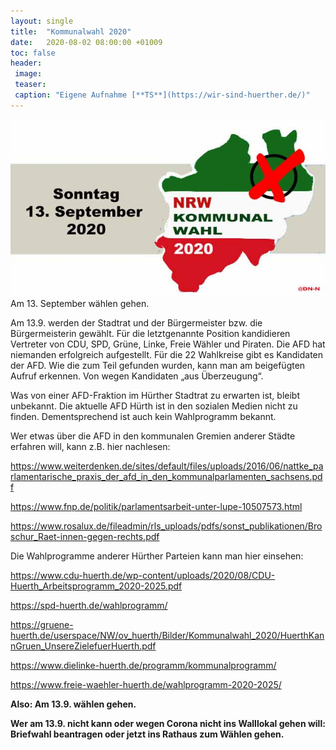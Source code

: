 ```yaml
---
layout: single
title:  "Kommunalwahl 2020"
date:   2020-08-02 08:00:00 +01009
toc: false
header:
 image: 
 teaser: 
 caption: "Eigene Aufnahme [**TS**](https://wir-sind-huerther.de/)"
---
```



![Kommunalwahl](/assets/images/2020-09-02-wahl.jpg)
Am 13. September wählen gehen.

Am 13.9. werden der Stadtrat und der Bürgermeister bzw. die Bürgermeisterin gewählt. Für die letztgenannte Position kandidieren Vertreter von CDU, SPD, Grüne, Linke, Freie Wähler und Piraten. Die AFD hat niemanden erfolgreich aufgestellt. Für die 22 Wahlkreise gibt es Kandidaten der AFD. Wie die zum Teil gefunden wurden, kann man am beigefügten Aufruf erkennen. Von wegen Kandidaten „aus Überzeugung“.

Was von einer AFD-Fraktion im Hürther Stadtrat zu erwarten ist, bleibt unbekannt. Die aktuelle AFD Hürth ist in den sozialen Medien nicht zu finden. Dementsprechend ist auch kein Wahlprogramm bekannt.

Wer etwas über die AFD in den kommunalen Gremien anderer Städte erfahren will, kann z.B. hier nachlesen:

<a href="https://www.weiterdenken.de/sites/default/files/uploads/2016/06/nattke_parlamentarische_praxis_der_afd_in_den_kommunalparlamenten_sachsens.pdf" target="_blank">https://www.weiterdenken.de/sites/default/files/uploads/2016/06/nattke_parlamentarische_praxis_der_afd_in_den_kommunalparlamenten_sachsens.pdf</a>

<a href="https://www.fnp.de/politik/parlamentsarbeit-unter-lupe-10507573.html" target="_blank">https://www.fnp.de/politik/parlamentsarbeit-unter-lupe-10507573.html</a>

<a href="https://www.rosalux.de/fileadmin/rls_uploads/pdfs/sonst_publikationen/Broschur_Raet-innen-gegen-rechts.pdf">https://www.rosalux.de/fileadmin/rls_uploads/pdfs/sonst_publikationen/Broschur_Raet-innen-gegen-rechts.pdf</a>


Die Wahlprogramme anderer Hürther Parteien kann man hier einsehen:


<a href="https://www.cdu-huerth.de/wp-content/uploads/2020/08/CDU-Huerth_Arbeitsprogramm_2020-2025.pdf/" target="_blank">https://www.cdu-huerth.de/wp-content/uploads/2020/08/CDU-Huerth_Arbeitsprogramm_2020-2025.pdf</a>

<a href="https://spd-huerth.de/wahlprogramm/" target="_blank">https://spd-huerth.de/wahlprogramm/</a>

<a href="https://gruene-huerth.de/userspace/NW/ov_huerth/Bilder/Kommunalwahl_2020/HuerthKannGruen_UnsereZielefuerHuerth.pdf" target="_blank">https://gruene-huerth.de/userspace/NW/ov_huerth/Bilder/Kommunalwahl_2020/HuerthKannGruen_UnsereZielefuerHuerth.pdf</a>

<a href="https://www.dielinke-huerth.de/programm/kommunalprogramm/" target="_blank">https://www.dielinke-huerth.de/programm/kommunalprogramm/</a>

<a href="https://www.freie-waehler-huerth.de/wahlprogramm-2020-2025/" target="_blank">https://www.freie-waehler-huerth.de/wahlprogramm-2020-2025/</a>

**Also: Am 13.9. wählen gehen.**

**Wer am 13.9. nicht kann oder wegen Corona nicht ins Walllokal gehen will: Briefwahl beantragen oder jetzt ins Rathaus zum Wählen gehen.**
